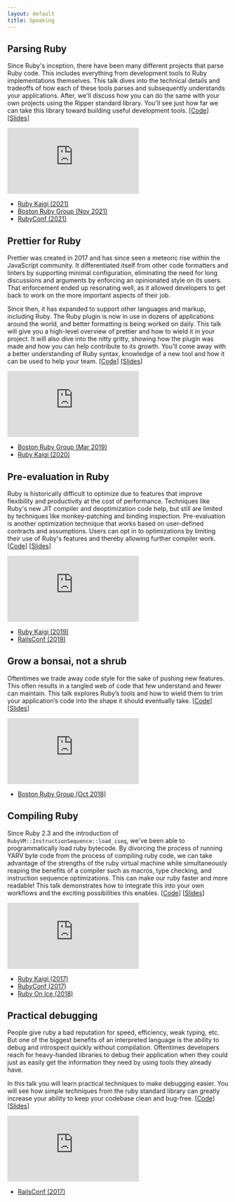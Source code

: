 ```yaml
---
layout: default
title: Speaking
---
```


## Parsing Ruby

Since Ruby's inception, there have been many different projects that parse Ruby code. This includes everything from development tools to Ruby implementations themselves. This talk dives into the technical details and tradeoffs of how each of these tools parses and subsequently understands your applications. After, we'll discuss how you can do the same with your own projects using the Ripper standard library. You'll see just how far we can take this library toward building useful development tools. [[Code](https://github.com/kddnewton/parsing-ruby)] [[Slides](https://speakerdeck.com/kddnewton/parsing-ruby-rubyconf)]

<iframe src="https://www.youtube.com/embed/ijPE7k7iW8I" title="Parsing Ruby" frameborder="0" allowfullscreen></iframe>

* [Ruby Kaigi (2021)](https://rubykaigi.org/2021-takeout/presentations/kddnewton.html)
* [Boston Ruby Group (Nov 2021)](https://bostonrb.org)
* [RubyConf (2021)](https://rubyconf.org/program/sessions#session-1183)

## Prettier for Ruby

Prettier was created in 2017 and has since seen a meteoric rise within the JavaScript community. It differentiated itself from other code formatters and linters by supporting minimal configuration, eliminating the need for long discussions and arguments by enforcing an opinionated style on its users. That enforcement ended up resonating well, as it allowed developers to get back to work on the more important aspects of their job.

Since then, it has expanded to support other languages and markup, including Ruby. The Ruby plugin is now in use in dozens of applications around the world, and better formatting is being worked on daily. This talk will give you a high-level overview of prettier and how to wield it in your project. It will also dive into the nitty gritty, showing how the plugin was made and how you can help contribute to its growth. You’ll come away with a better understanding of Ruby syntax, knowledge of a new tool and how it can be used to help your team. [[Code](https://github.com/prettier/plugin-ruby)] [[Slides](https://speakerdeck.com/kddnewton/prettier-for-ruby-2020)]

<iframe src="https://www.youtube.com/embed/3945FmGGHhw" title="Prettier for Ruby" frameborder="0" allowfullscreen></iframe>

* [Boston Ruby Group (Mar 2019)](https://bostonrb.org/)
* [Ruby Kaigi (2020)](https://rubykaigi.org/2020-takeout/presentations/kddeisz.html)

## Pre-evaluation in Ruby

Ruby is historically difficult to optimize due to features that improve flexibility and productivity at the cost of performance. Techniques like Ruby's new JIT compiler and deoptimization code help, but still are limited by techniques like monkey-patching and binding inspection. Pre-evaluation is another optimization technique that works based on user-defined contracts and assumptions. Users can opt in to optimizations by limiting their use of Ruby's features and thereby allowing further compiler work. [[Code](https://github.com/kddnewton/preval)]
[[Slides](https://speakerdeck.com/kddnewton/pre-evaluation-in-ruby)]

<iframe src="https://www.youtube.com/embed/7GqhHmfjemY" title="Pre-evaluation in Ruby" frameborder="0" allowfullscreen></iframe>

* [Ruby Kaigi (2019)](https://rubykaigi.org/2019/presentations/kddeisz.html)
* [RailsConf (2019)](https://www.railsconf.com/2019/program/sessions#session-748)

## Grow a bonsai, not a shrub

Oftentimes we trade away code style for the sake of pushing new features. This often results in a tangled web of code that few understand and fewer can maintain. This talk explores Ruby’s tools and how to wield them to trim your application’s code into the shape it should eventually take.
[[Code](https://github.com/kddnewton/bonsai)]
[[Slides](https://speakerdeck.com/kddnewton/grow-a-bonsai-not-a-shrub)]

<iframe src="https://www.youtube.com/embed/wyDe_segUs0" title="Grow a bonsai, not a shrub" frameborder="0" allowfullscreen></iframe>

* [Boston Ruby Group (Oct 2018)](https://bostonrb.org/)

## Compiling Ruby

Since Ruby 2.3 and the introduction of `RubyVM::InstructionSequence::load_iseq`, we've been able to programmatically load ruby bytecode. By divorcing the process of running YARV byte code from the process of compiling ruby code, we can take advantage of the strengths of the ruby virtual machine while simultaneously reaping the benefits of a compiler such as macros, type checking, and instruction sequence optimizations. This can make our ruby faster and more readable! This talk demonstrates how to integrate this into your own workflows and the exciting possibilities this enables. [[Code](https://github.com/kddnewton/compiling-ruby)]
[[Slides](https://speakerdeck.com/kddnewton/compiling-ruby)]

<iframe src="https://www.youtube.com/embed/B3Uf-aHZwmw" title="Compiling Ruby" frameborder="0" allowfullscreen></iframe>

* [Ruby Kaigi (2017)](http://rubykaigi.org/2017/presentations/kddeisz.html)
* [RubyConf (2017)](http://confreaks.tv/videos/rubyconf2017-compiling-ruby)
* [Ruby On Ice (2018)](https://rubyonice.com/2018/speakers/kevin_deisz)

## Practical debugging

People give ruby a bad reputation for speed, efficiency, weak typing, etc. But one of the biggest benefits of an interpreted language is the ability to debug and introspect quickly without compilation. Oftentimes developers reach for heavy-handed libraries to debug their application when they could just as easily get the information they need by using tools they already have.

In this talk you will learn practical techniques to make debugging easier. You will see how simple techniques from the ruby standard library can greatly increase your ability to keep your codebase clean and bug-free. [[Code](https://github.com/kddnewton/practical-debugging)] [[Slides](https://speakerdeck.com/kddnewton/practical-debugging)]

<iframe src="https://www.youtube.com/embed/oi4h30chCz8" title="Practical debugging" frameborder="0" allowfullscreen></iframe>

* [RailsConf (2017)](http://railsconf.com/2017/program.html#session-140)
